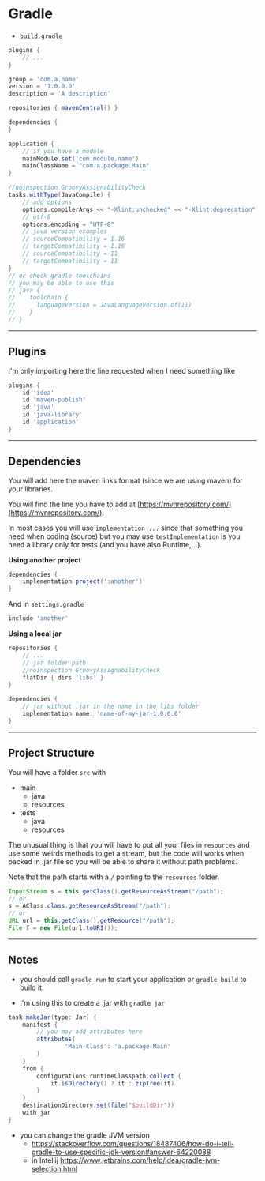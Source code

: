 # Gradle

* `build.gradle`

```groovy
plugins {
    // ...
}

group = 'com.a.name'
version = '1.0.0.0'
description = 'A description'

repositories { mavenCentral() }

dependencies {
}

application {
    // if you have a module
    mainModule.set('com.module.name')
    mainClassName = "com.a.package.Main"
}

//noinspection GroovyAssignabilityCheck
tasks.withType(JavaCompile) {
    // add options
    options.compilerArgs << "-Xlint:unchecked" << "-Xlint:deprecation"
    // utf-8
    options.encoding = "UTF-8"
    // java version examples
    // sourceCompatibility = 1.16
    // targetCompatibility = 1.16
    // sourceCompatibility = 11
    // targetCompatibility = 11
}
// or check gradle toolchains
// you may be able to use this
// java {
//    toolchain {
//      languageVersion = JavaLanguageVersion.of(11)
//    }
// }
```

<hr class="sl">

## Plugins

I'm only importing here the line requested when I need something like

```groovy
plugins {
    id 'idea'
    id 'maven-publish'
    id 'java'
    id 'java-library'
    id 'application'
}
```

<hr class="sr">

## Dependencies

You will add here the maven links format (since we are using maven) for your libraries.

You will find the line you have to add at [https://mvnrepository.com/](https://mvnrepository.com/).

In most cases you will use `implementation ...` since that something you need when coding (source) but you may use `testImplementation` is you need a library only for tests (and you have also Runtime,...).

**Using another project**

```groovy
dependencies {
    implementation project(':another')
}
```

And in `settings.gradle`

```groovy
include 'another'
```

**Using a local jar**

```groovy
repositories {
    // ...
    // jar folder path
    //noinspection GroovyAssignabilityCheck
    flatDir { dirs 'libs' }
}

dependencies {
    // jar without .jar in the name in the libs folder
    implementation name: 'name-of-my-jar-1.0.0.0'
}
```


<hr class="sl">

## Project Structure

You will have a folder `src` with

* main
    * java
    * resources
* tests
    * java
    * resources

The unusual thing is that you will have to put all your files in `resources` and use some weirds methods to get a stream, but the code will works when packed in .jar file so you will be able to share it without path problems.

Note that the path starts with a `/` pointing to the `resources` folder.

```java
InputStream s = this.getClass().getResourceAsStream("/path");
// or
s = AClass.class.getResourceAsStream("/path");
// or
URL url = this.getClass().getResource("/path");
File f = new File(url.toURI());
```

<hr class="sr">

## Notes

* you should call `gradle run` to start your application or `gradle build` to build it.

* I'm using this to create a .jar with `gradle jar`

```groovy
task makeJar(type: Jar) {
    manifest {
        // you may add attributes here
        attributes(
                'Main-Class': 'a.package.Main'
        )
    }
    from {
        configurations.runtimeClasspath.collect {
            it.isDirectory() ? it : zipTree(it)
        }
    }
    destinationDirectory.set(file("$buildDir"))
    with jar
}
```

* you can change the gradle JVM version
    * <https://stackoverflow.com/questions/18487406/how-do-i-tell-gradle-to-use-specific-jdk-version#answer-64220088>
    * in Intellij <https://www.jetbrains.com/help/idea/gradle-jvm-selection.html>